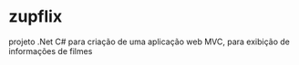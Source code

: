# zupflix
projeto .Net C# para criação de uma aplicação web MVC, para exibição de informações de filmes 
